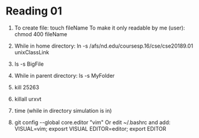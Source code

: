 Reading 01
==========

1. To create file: touch fileName
To make it only readable by me (user): chmod 400 fileName

2. While in home directory: ln -s /afs/nd.edu/coursesp.16/cse/cse20189.01 unixClassLink

3. ls -s BigFile

4. While in parent directory: ls -s MyFolder

5. kill 25263

6. killall urxvt

7. time (while in directory simulation is in)

8. git config --global core.editor "vim"
Or edit ~/.bashrc and add:
VISUAL=vim; exposrt VISUAL
EDITOR=editor; export EDITOR